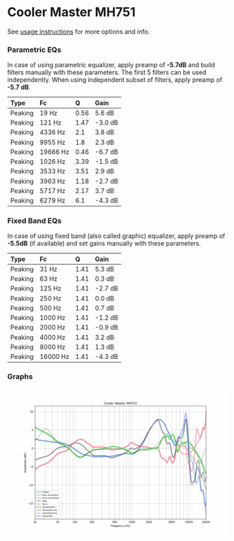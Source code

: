 # Cooler Master MH751
See [usage instructions](https://github.com/jaakkopasanen/AutoEq#usage) for more options and info.

### Parametric EQs
In case of using parametric equalizer, apply preamp of **-5.7dB** and build filters manually
with these parameters. The first 5 filters can be used independently.
When using independent subset of filters, apply preamp of **-5.7 dB**.

| Type    | Fc       |    Q | Gain    |
|:--------|:---------|:-----|:--------|
| Peaking | 19 Hz    | 0.56 | 5.6 dB  |
| Peaking | 121 Hz   | 1.47 | -3.0 dB |
| Peaking | 4336 Hz  | 2.1  | 3.8 dB  |
| Peaking | 9955 Hz  | 1.8  | 2.3 dB  |
| Peaking | 19666 Hz | 0.46 | -6.7 dB |
| Peaking | 1026 Hz  | 3.39 | -1.5 dB |
| Peaking | 3533 Hz  | 3.51 | 2.9 dB  |
| Peaking | 3963 Hz  | 1.18 | -2.7 dB |
| Peaking | 5717 Hz  | 2.17 | 3.7 dB  |
| Peaking | 6279 Hz  | 6.1  | -4.3 dB |

### Fixed Band EQs
In case of using fixed band (also called graphic) equalizer, apply preamp of **-5.5dB**
(if available) and set gains manually with these parameters.

| Type    | Fc       |    Q | Gain    |
|:--------|:---------|:-----|:--------|
| Peaking | 31 Hz    | 1.41 | 5.3 dB  |
| Peaking | 63 Hz    | 1.41 | 0.3 dB  |
| Peaking | 125 Hz   | 1.41 | -2.7 dB |
| Peaking | 250 Hz   | 1.41 | 0.0 dB  |
| Peaking | 500 Hz   | 1.41 | 0.7 dB  |
| Peaking | 1000 Hz  | 1.41 | -1.2 dB |
| Peaking | 2000 Hz  | 1.41 | -0.9 dB |
| Peaking | 4000 Hz  | 1.41 | 3.2 dB  |
| Peaking | 8000 Hz  | 1.41 | 1.3 dB  |
| Peaking | 16000 Hz | 1.41 | -4.3 dB |

### Graphs
![](./Cooler%20Master%20MH751.png)